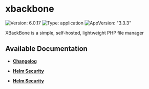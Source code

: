 # xbackbone

![Version: 6.0.17](https://img.shields.io/badge/Version-6.0.17-informational?style=flat-square) ![Type: application](https://img.shields.io/badge/Type-application-informational?style=flat-square) ![AppVersion: "3.3.3"](https://img.shields.io/badge/AppVersion-"3.3.3"-informational?style=flat-square)

XBackBone is a simple, self-hosted, lightweight PHP file manager

## Available Documentation

- [**Changelog**](CHANGELOG)

- [**Helm Security**](container-security)

- [**Helm Security**](helm-security)

